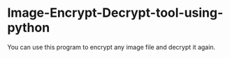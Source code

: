 # Image-Encrypt-Decrypt-tool-using-python
You can use this program to encrypt any image file and decrypt it again.
